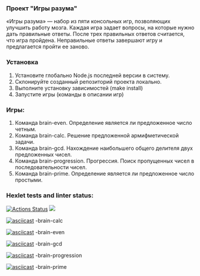 ### Проект "Игры разума"
«Игры разума» — набор из пяти консольных игр, позволяющих улучшить работу мозга. Каждая игра задает вопросы, на которые нужно дать правильные ответы. После трех правильных ответов считается, что игра пройдена. Неправильные ответы завершают игру и предлагается пройти ее заново. 

### Установка 

1. Установите глобально Node.js последней версии в систему.
2. Склонируйте созданный репозиторий проекта локально. 
3. Выполните установку зависимостей (make install)
4. Запустите игры (команды в описании игр)

### Игры:
1. Команда brain-even. Определение является ли предложенное число четным.
2. Команда brain-calc. Решение предложенной армифметической задачи.
3. Команда brain-gcd. Нахождение наибольшего общего делителя двух предложенных чисел.
4. Команда brain-progression. Прогрессия. Поиск пропущенных чисел в последовательности чисел.
5. Команда brain-prime. Определение является ли предложенное число простыми.

### Hexlet tests and linter status:
[![Actions Status](https://github.com/valeriot-fr/frontend-project-44/actions/workflows/hexlet-check.yml/badge.svg)](https://github.com/valeriot-fr/frontend-project-44/actions)
<a href="https://codeclimate.com/github/valeriot-fr/frontend-project-44/maintainability"><img src="https://api.codeclimate.com/v1/badges/294e83f9e2f0d530dfc5/maintainability" /></a>


[![asciicast](ttps://asciinema.org/a/Rt6huTxFtaOUQyFelmC3pXDfl.svg)](https://asciinema.org/a/Rt6huTxFtaOUQyFelmC3pXDfl) -brain-calc

[![asciicast](https://asciinema.org/a/tqBSKOfgpiu5r1cS2MD6jrgxR.svg)](https://asciinema.org/a/tqBSKOfgpiu5r1cS2MD6jrgxR) -brain-even

[![asciicast](https://asciinema.org/a/GwPaoUtS4xdLn5hHySzr7l17D.svg)](https://asciinema.org/a/GwPaoUtS4xdLn5hHySzr7l17D) -brain-gcd

[![asciicast](https://asciinema.org/a/Uz1Oz6EMxKP6kOcYV4MzAoNi0.svg)](https://asciinema.org/a/Uz1Oz6EMxKP6kOcYV4MzAoNi0) -brain-progression

[![asciicast](https://asciinema.org/a/bLqmKDQYJMjro2Z611FMecVmw.svg)](https://asciinema.org/a/bLqmKDQYJMjro2Z611FMecVmw) -brain-prime
